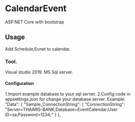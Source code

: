 # CalendarEvent
ASP.NET Core with bootstrap
## Usage
Add Schedule,Evnet to calendar.
### Tool.
Visual studio 2019.
MS Sql server.
#### Configuration
1.Import example database to your sql server.
2.Config code in appsettings.json for change your database server.
  Example:    
  "Data": {
      "Sample_ConnectionString": {
        "ConnectionString": "Server=THAIMIS-BANK;Database=EventCalendar;User ID=sa;Password=1234;"
      }
    },
